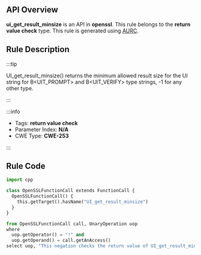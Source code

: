 ---
---


## API Overview
**ui_get_result_minsize** is an API in **openssl**. This rule belongs to the **return value check** type. This rule is generated using [AURC](../../tools/AURC).
## Rule Description

:::tip

UI_get_result_minsize() returns the minimum allowed result size for the UI string for B\<UIT_PROMPT\> and B\<UIT_VERIFY\> type strings, -1 for any other type.

:::

:::info

- Tags: **return value check**
- Parameter Index: **N/A**
- CWE Type: **CWE-253**

:::

## Rule Code
```python
import cpp

class OpenSSLFunctionCall extends FunctionCall {
  OpenSSLFunctionCall() {
    this.getTarget().hasName("UI_get_result_minsize")
  }
}

from OpenSSLFunctionCall call, UnaryOperation uop
where
  uop.getOperator() = "!" and
  uop.getOperand() = call.getAnAccess()
select uop, "This negation checks the return value of UI_get_result_minsize."
```
